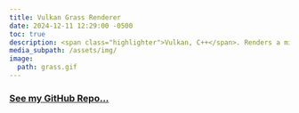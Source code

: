 ```yaml
---
title: Vulkan Grass Renderer
date: 2024-12-11 12:29:00 -0500
toc: true
description: <span class="highlighter">Vulkan, C++</span>. Renders a million blades of grass, 30fps. Based on a 2017 SIGGRAPH Paper.
media_subpath: /assets/img/
image:
  path: grass.gif
---
```


### [See my GitHub Repo...](https://github.com/micklemacklemore/vkGrassRendering)